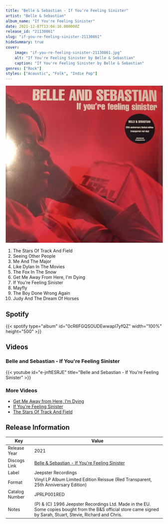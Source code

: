 ```yaml
---
title: "Belle & Sebastian - If You're Feeling Sinister"
artist: "Belle & Sebastian"
album_name: "If You're Feeling Sinister"
date: 2021-12-07T13:04:16.000000Z
release_id: "21130861"
slug: "if-you-re-feeling-sinister-21130861"
hideSummary: true
cover:
    image: "if-you-re-feeling-sinister-21130861.jpg"
    alt: "If You're Feeling Sinister by Belle & Sebastian"
    caption: "If You're Feeling Sinister by Belle & Sebastian"
genres: ["Rock"]
styles: ["Acoustic", "Folk", "Indie Pop"]
---
```


![If You're Feeling Sinister by Belle & Sebastian](if-you-re-feeling-sinister-21130861.jpg)

<!-- section break -->

1. The Stars Of Track And Field
2. Seeing Other People
3. Me And The Major
4. Like Dylan In The Movies
5. The Fox In The Snow
6. Get Me Away From Here, I'm Dying
7. If You're Feeling Sinister
8. Mayfly
9. The Boy Done Wrong Again
10. Judy And The Dream Of Horses

<!-- section break -->


## Spotify
{{< spotify type="album" id="0cR6FGQSOUDEwwapI7yfQZ" width="100%" height="500" >}}



## Videos
### Belle and Sebastian - If You're Feeling Sinister
{{< youtube id="e-jnftESRJE" title="Belle and Sebastian - If You're Feeling Sinister" >}}<br>

### More Videos

- [Get Me Away from Here, I’m Dying](https://www.youtube.com/watch?v=O_r2K3vvbQ0)
- [If You're Feeling Sinister](https://www.youtube.com/watch?v=hS6IeXyVhV8)
- [The Stars Of Track And Field](https://www.youtube.com/watch?v=yCYphHhF4Mo)


## Release Information
|  Key           | Value                                                |
| ---------------| ---------------------------------------------------- |
| Release Year   | 2021                                   |
| Discogs Link   | [Belle & Sebastian - If You're Feeling Sinister](https://www.discogs.com/release/21130861-Belle-And-Sebastian-If-Youre-Feeling-Sinister) |
| Label          | Jeepster Recordings |
| Format         | Vinyl LP Album Limited Edition Reissue (Red Transparent, 25th Anniversary Edition) |
| Catalog Number | JPRLP001RED |
| Notes | (P) & (C) 1996 Jeepster Recordings Ltd. Made in the EU.  Some copies bought from the B&S official store came signed by Sarah, Stuart, Stevie, Richard and Chris. |